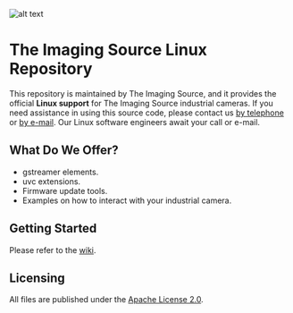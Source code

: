 ![alt text](http://s1.www.theimagingsource.com/img/tis_logo.png "The Imaging Source")

# The Imaging Source Linux Repository

This repository is maintained by The Imaging Source, and it provides the official **Linux support** for The Imaging Source industrial cameras. If you need assistance in using this source code, please contact us [by telephone](http://www.theimagingsource.com/en_US/company/locations/) or [by e-mail](http://www.theimagingsource.com/en_US/company/contact/). Our Linux software engineers await your call or e-mail.

## What Do We Offer?

* gstreamer elements.
* uvc extensions.
* Firmware update tools.
* Examples on how to interact with your industrial camera.

## Getting Started

Please refer to the [wiki](https://github.com/TheImagingSource/tiscamera/wiki).

## Licensing

All files are published under the [Apache License 2.0](README.md).
